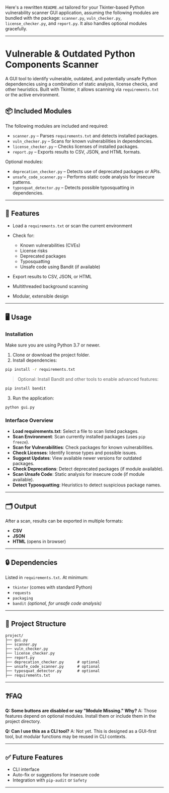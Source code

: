 Here's a rewritten `README.md` tailored for your Tkinter-based Python vulnerability scanner GUI application, assuming the following modules are bundled with the package: `scanner.py`, `vuln_checker.py`, `license_checker.py`, and `report.py`. It also handles optional modules gracefully.

---

# Vulnerable & Outdated Python Components Scanner

A GUI tool to identify vulnerable, outdated, and potentially unsafe Python dependencies using a combination of static analysis, license checks, and other heuristics. Built with Tkinter, it allows scanning via `requirements.txt` or the active environment.

## 📦 Included Modules

The following modules are included and required:

* `scanner.py` – Parses `requirements.txt` and detects installed packages.
* `vuln_checker.py` – Scans for known vulnerabilities in dependencies.
* `license_checker.py` – Checks licenses of installed packages.
* `report.py` – Exports results to CSV, JSON, and HTML formats.

Optional modules:

* `deprecation_checker.py` – Detects use of deprecated packages or APIs.
* `unsafe_code_scanner.py` – Performs static code analysis for insecure patterns.
* `typosquat_detector.py` – Detects possible typosquatting in dependencies.

---

## 🚀 Features

* Load a `requirements.txt` or scan the current environment
* Check for:

  * Known vulnerabilities (CVEs)
  * License risks
  * Deprecated packages
  * Typosquatting
  * Unsafe code using Bandit (if available)
* Export results to CSV, JSON, or HTML
* Multithreaded background scanning
* Modular, extensible design

---

## 🖥️ Usage

### Installation

Make sure you are using Python 3.7 or newer.

1. Clone or download the project folder.
2. Install dependencies:

```bash
pip install -r requirements.txt
```

> Optional: Install Bandit and other tools to enable advanced features:

```bash
pip install bandit
```

3. Run the application:

```bash
python gui.py
```

### Interface Overview

* **Load requirements.txt**: Select a file to scan listed packages.
* **Scan Environment**: Scan currently installed packages (uses `pip freeze`).
* **Scan for Vulnerabilities**: Check packages for known vulnerabilities.
* **Check Licenses**: Identify license types and possible issues.
* **Suggest Updates**: View available newer versions for outdated packages.
* **Check Deprecations**: Detect deprecated packages (if module available).
* **Scan Unsafe Code**: Static analysis for insecure code (if module available).
* **Detect Typosquatting**: Heuristics to detect suspicious package names.

---

## 🗂️ Output

After a scan, results can be exported in multiple formats:

* **CSV**
* **JSON**
* **HTML** (opens in browser)

---

## 🔒 Dependencies

Listed in `requirements.txt`. At minimum:

* `tkinter` (comes with standard Python)
* `requests`
* `packaging`
* `bandit` *(optional, for unsafe code analysis)*

---

## 📁 Project Structure

```
project/
├── gui.py
├── scanner.py
├── vuln_checker.py
├── license_checker.py
├── report.py
├── deprecation_checker.py      # optional
├── unsafe_code_scanner.py      # optional
├── typosquat_detector.py       # optional
├── requirements.txt
```

---

## ❓FAQ

**Q: Some buttons are disabled or say "Module Missing." Why?**
A: Those features depend on optional modules. Install them or include them in the project directory.

**Q: Can I use this as a CLI tool?**
A: Not yet. This is designed as a GUI-first tool, but modular functions may be reused in CLI contexts.

---

## ✅ Future Features

* CLI interface
* Auto-fix or suggestions for insecure code
* Integration with `pip-audit` or `Safety`

---
